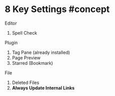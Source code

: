 # 8 Key Settings #concept 

Editor
1. Spell Check

Plugin
1. Tag Pane (already installed)
2. Page Preview 
3. Starred (Bookmark)

File
1. Deleted Files
2. **Always Update Internal Links**

